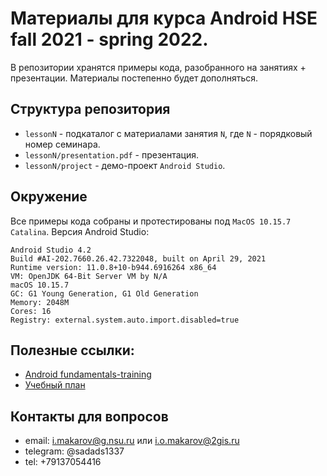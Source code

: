 # Материалы для курса Android HSE fall 2021 - spring 2022.

В репозитории хранятся примеры кода, разобранного на занятиях + презентации. Материалы постепенно будет дополняться.

## Структура репозитория

- `lessonN` - подкаталог с материалами занятия `N`, где `N` - порядковый номер семинара.
- `lessonN/presentation.pdf` - презентация.
- `lessonN/project` - демо-проект `Android Studio`.

## Окружение
Все примеры кода собраны и протестированы под `MacOS 10.15.7 Catalina`.
Версия Android Studio:
```
Android Studio 4.2
Build #AI-202.7660.26.42.7322048, built on April 29, 2021
Runtime version: 11.0.8+10-b944.6916264 x86_64
VM: OpenJDK 64-Bit Server VM by N/A
macOS 10.15.7
GC: G1 Young Generation, G1 Old Generation
Memory: 2048M
Cores: 16
Registry: external.system.auto.import.disabled=true
```

## Полезные ссылки:
- [Android fundamentals-training](https://developer.android.com/courses/fundamentals-training/overview-v2)
- [Учебный план](https://www.google.com/url?sa=t&rct=j&q=&esrc=s&source=web&cd=&cad=rja&uact=8&ved=2ahUKEwjZ7IDQ2eDrAhXuh4sKHT8lA6oQFjAAegQIBRAB&url=http%3A%2F%2Fkoi.nsu.ru%2Fnew%2Fwebsite%2Fkoi%2Fvar%2Fcustom%2FFile%2F230100_62_B_Razrabotka%2520prilozhenii%2560%2520pod%2520mobil%2560ny%2560e%2520platformy%2560_Programma.pdf&usg=AOvVaw13jH5zM6ThWIuU8-P09LP1)

##  Контакты для вопросов

- email: i.makarov@g.nsu.ru или i.o.makarov@2gis.ru
- telegram: @sadads1337
- tel: +79137054416